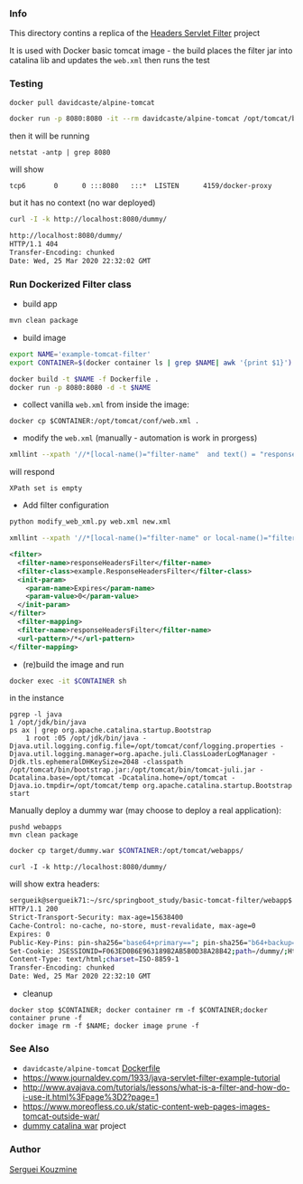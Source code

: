 ### Info

This directory contins a replica of the [Headers Servlet Filter](https://github.com/ggrandes/headers-servlet-filter) project

It is used with Docker basic tomcat image - the build places the filter jar into catalina lib and updates the `web.xml` then runs the test



### Testing

```sh
docker pull davidcaste/alpine-tomcat
```
```sh
docker run -p 8080:8080 -it --rm davidcaste/alpine-tomcat /opt/tomcat/bin/catalina.sh run
```
then it will be running
```
netstat -antp | grep 8080
```
will show
```
tcp6       0      0 :::8080   :::*  LISTEN      4159/docker-proxy

```
but it has no context (no war deployed)
```sh
curl -I -k http://localhost:8080/dummy/
```
```sh
http://localhost:8080/dummy/
HTTP/1.1 404
Transfer-Encoding: chunked
Date: Wed, 25 Mar 2020 22:32:02 GMT
```
### Run Dockerized Filter class

* build app
```sh
mvn clean package
```

* build image
```sh
export NAME='example-tomcat-filter'
export CONTAINER=$(docker container ls | grep $NAME| awk '{print $1}')
```

```sh
docker build -t $NAME -f Dockerfile .
docker run -p 8080:8080 -d -t $NAME
```
* collect vanilla `web.xml` from inside the image:
```
docker cp $CONTAINER:/opt/tomcat/conf/web.xml .
```
* modify the `web.xml` (manually  - automation is work in prorgess)

```sh
xmllint --xpath '//*[local-name()="filter-name"  and text() = "responseHeadersFiltezr"]' web.xml
```
will respond

```
XPath set is empty
```
* Add filter configuration
```sh
python modify_web_xml.py web.xml new.xml
```

```sh
xmllint --xpath '//*[local-name()="filter-name" or local-name()="filter-mapping"][text() = "responseHeadersFilter"]/..' new.xml
```

```xml
<filter>
  <filter-name>responseHeadersFilter</filter-name>
  <filter-class>example.ResponseHeadersFilter</filter-class>
  <init-param>
    <param-name>Expires</param-name>
    <param-value>0</param-value>
  </init-param>
</filter>
  <filter-mapping>
  <filter-name>responseHeadersFilter</filter-name>
  <url-pattern>/*</url-pattern>
</filter-mapping>
```
* (re)build the image and run

```sh
docker exec -it $CONTAINER sh
```
in the instance
```
pgrep -l java
1 /opt/jdk/bin/java
ps ax | grep org.apache.catalina.startup.Bootstrap
    1 root :05 /opt/jdk/bin/java -Djava.util.logging.config.file=/opt/tomcat/conf/logging.properties -Djava.util.logging.manager=org.apache.juli.ClassLoaderLogManager -Djdk.tls.ephemeralDHKeySize=2048 -classpath /opt/tomcat/bin/bootstrap.jar:/opt/tomcat/bin/tomcat-juli.jar -Dcatalina.base=/opt/tomcat -Dcatalina.home=/opt/tomcat -Djava.io.tmpdir=/opt/tomcat/temp org.apache.catalina.startup.Bootstrap start
```

Manually deploy a dummy war (may choose to deploy a real application):
```show
pushd webapps
mvn clean package
```

```sh
docker cp target/dummy.war $CONTAINER:/opt/tomcat/webapps/
```

```
curl -I -k http://localhost:8080/dummy/
```
will show extra headers:
```sh
sergueik@sergueik71:~/src/springboot_study/basic-tomcat-filter/webapp$ curl -I -k http://localhost:8080/dummy/
HTTP/1.1 200
Strict-Transport-Security: max-age=15638400
Cache-Control: no-cache, no-store, must-revalidate, max-age=0
Expires: 0
Public-Key-Pins: pin-sha256="base64+primary=="; pin-sha256="b64+backup=="; max-age=604800
Set-Cookie: JSESSIONID=F063ED0B6E963189B2AB5B0D38A28B42;path=/dummy/;HttpOnly
Content-Type: text/html;charset=ISO-8859-1
Transfer-Encoding: chunked
Date: Wed, 25 Mar 2020 22:32:10 GMT
```

* cleanup
```
docker stop $CONTAINER; docker container rm -f $CONTAINER;docker container prune -f
docker image rm -f $NAME; docker image prune -f
```
### See  Also

  * `davidcaste/alpine-tomcat` [Dockerfile](https://github.com/davidcaste/docker-alpine-tomcat/blob/master/tomcat8/Dockerfile.jre8)
  * https://www.journaldev.com/1933/java-servlet-filter-example-tutorial
  * http://www.avajava.com/tutorials/lessons/what-is-a-filter-and-how-do-i-use-it.html%3Fpage%3D2?page=1
  * https://www.moreofless.co.uk/static-content-web-pages-images-tomcat-outside-war/
  * [dummy catalina war](https://github.com/deepak2717/TomcatDockerWar)  project

### Author
[Serguei Kouzmine](kouzmine_serguei@yahoo.com)
